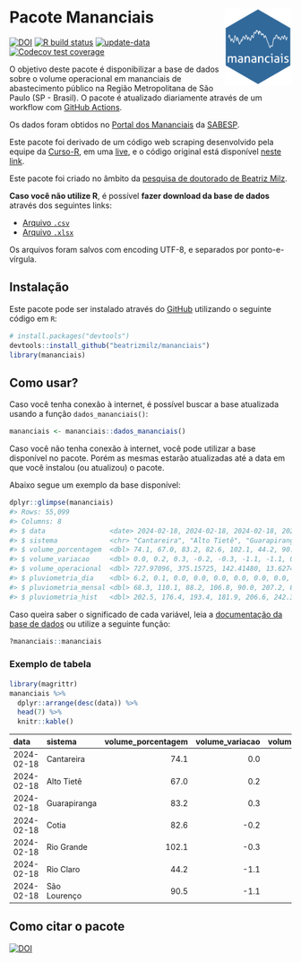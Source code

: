 
<!-- README.md is generated from README.Rmd. Please edit that file -->

# Pacote Mananciais <img src="man/figures/hexlogo.png" align="right" width = "120px"/>

<!-- badges: start -->

[![DOI](https://zenodo.org/badge/DOI/10.5281/zenodo.4733056.svg)](https://doi.org/10.5281/zenodo.4733056)
[![R build
status](https://github.com/beatrizmilz/mananciais/workflows/R-CMD-check/badge.svg)](https://github.com/beatrizmilz/mananciais/actions)
[![update-data](https://github.com/beatrizmilz/mananciais/actions/workflows/2-update_data.yaml/badge.svg)](https://github.com/beatrizmilz/mananciais/actions/workflows/2-update_data.yaml)
[![Codecov test
coverage](https://codecov.io/gh/beatrizmilz/mananciais/branch/master/graph/badge.svg)](https://codecov.io/gh/beatrizmilz/mananciais?branch=master)
<!-- badges: end -->

O objetivo deste pacote é disponibilizar a base de dados sobre o volume
operacional em mananciais de abastecimento público na Região
Metropolitana de São Paulo (SP - Brasil). O pacote é atualizado
diariamente através de um workflow com [GitHub
Actions](https://github.com/beatrizmilz/mananciais/actions).

Os dados foram obtidos no [Portal dos
Mananciais](http://mananciais.sabesp.com.br/Situacao) da
[SABESP](http://site.sabesp.com.br/site/Default.aspx).

Este pacote foi derivado de um código web scraping desenvolvido pela
equipe da [Curso-R](https://www.curso-r.com/), em uma
[live](https://youtu.be/jvZIxrMmOcQ), e o código original está
disponível [neste
link](https://github.com/curso-r/lives/blob/master/drafts/20200730_scraper_sabesp.R).

Este pacote foi criado no âmbito da [pesquisa de doutorado de Beatriz
Milz](https://beatrizmilz.github.io/tese/).

**Caso você não utilize R**, é possível **fazer download da base de
dados** através dos seguintes links:

- [Arquivo
  `.csv`](https://github.com/beatrizmilz/mananciais/raw/master/inst/extdata/mananciais.csv)
- [Arquivo
  `.xlsx`](https://github.com/beatrizmilz/mananciais/blob/master/inst/extdata/mananciais.xlsx?raw=true)

Os arquivos foram salvos com encoding UTF-8, e separados por
ponto-e-vírgula.

## Instalação

Este pacote pode ser instalado através do [GitHub](https://github.com/)
utilizando o seguinte código em `R`:

``` r
# install.packages("devtools")
devtools::install_github("beatrizmilz/mananciais")
library(mananciais)
```

## Como usar?

Caso você tenha conexão à internet, é possível buscar a base atualizada
usando a função `dados_mananciais()`:

``` r
mananciais <- mananciais::dados_mananciais() 
```

Caso você não tenha conexão à internet, você pode utilizar a base
disponível no pacote. Porém as mesmas estarão atualizadas até a data em
que você instalou (ou atualizou) o pacote.

Abaixo segue um exemplo da base disponível:

``` r
dplyr::glimpse(mananciais)
#> Rows: 55,099
#> Columns: 8
#> $ data                <date> 2024-02-18, 2024-02-18, 2024-02-18, 2024-02-18, 2…
#> $ sistema             <chr> "Cantareira", "Alto Tietê", "Guarapiranga", "Cotia…
#> $ volume_porcentagem  <dbl> 74.1, 67.0, 83.2, 82.6, 102.1, 44.2, 90.5, 74.1, 6…
#> $ volume_variacao     <dbl> 0.0, 0.2, 0.3, -0.2, -0.3, -1.1, -1.1, 0.1, 0.4, 0…
#> $ volume_operacional  <dbl> 727.97096, 375.15725, 142.41480, 13.62740, 114.486…
#> $ pluviometria_dia    <dbl> 6.2, 0.1, 0.0, 0.0, 0.0, 0.0, 0.0, 0.0, 0.6, 0.0, …
#> $ pluviometria_mensal <dbl> 68.3, 110.1, 88.2, 106.8, 90.0, 207.2, 89.4, 62.1,…
#> $ pluviometria_hist   <dbl> 202.5, 176.4, 193.4, 181.9, 206.6, 242.3, 230.5, 2…
```

Caso queira saber o significado de cada variável, leia a [documentação
da base de
dados](https://beatrizmilz.github.io/mananciais/reference/mananciais.html)
ou utilize a seguinte função:

``` r
?mananciais::mananciais
```

### Exemplo de tabela

``` r
library(magrittr)
mananciais %>% 
  dplyr::arrange(desc(data)) %>% 
  head(7) %>%
  knitr::kable()
```

| data       | sistema      | volume_porcentagem | volume_variacao | volume_operacional | pluviometria_dia | pluviometria_mensal | pluviometria_hist |
|:-----------|:-------------|-------------------:|----------------:|-------------------:|-----------------:|--------------------:|------------------:|
| 2024-02-18 | Cantareira   |               74.1 |             0.0 |          727.97096 |              6.2 |                68.3 |             202.5 |
| 2024-02-18 | Alto Tietê   |               67.0 |             0.2 |          375.15725 |              0.1 |               110.1 |             176.4 |
| 2024-02-18 | Guarapiranga |               83.2 |             0.3 |          142.41480 |              0.0 |                88.2 |             193.4 |
| 2024-02-18 | Cotia        |               82.6 |            -0.2 |           13.62740 |              0.0 |               106.8 |             181.9 |
| 2024-02-18 | Rio Grande   |              102.1 |            -0.3 |          114.48627 |              0.0 |                90.0 |             206.6 |
| 2024-02-18 | Rio Claro    |               44.2 |            -1.1 |            6.04736 |              0.0 |               207.2 |             242.3 |
| 2024-02-18 | São Lourenço |               90.5 |            -1.1 |           80.41159 |              0.0 |                89.4 |             230.5 |

## Como citar o pacote

[![DOI](https://zenodo.org/badge/DOI/10.5281/zenodo.4733056.svg)](https://doi.org/10.5281/zenodo.4733056)
